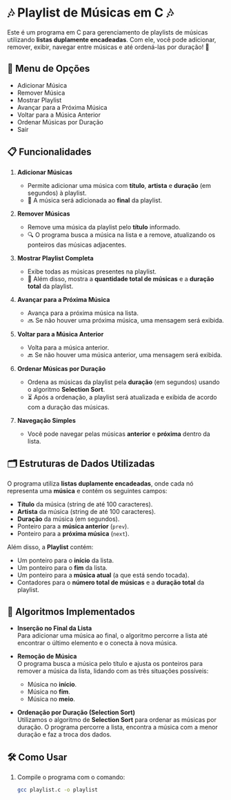 # 🎶 Playlist de Músicas em C 🎶

Este é um programa em C para gerenciamento de playlists de músicas utilizando **listas duplamente encadeadas**. Com ele, você pode adicionar, remover, exibir, navegar entre músicas e até ordená-las por duração! 🥳

## 🎵 Menu de Opções

- Adicionar Música
- Remover Música
- Mostrar Playlist
- Avançar para a Próxima Música
- Voltar para a Música Anterior
- Ordenar Músicas por Duração
- Sair

## 📋 Funcionalidades

1. **Adicionar Músicas**  
   - Permite adicionar uma música com **título**, **artista** e **duração** (em segundos) à playlist.
   - 🎵 A música será adicionada ao **final** da playlist.

2. **Remover Músicas**  
   - Remove uma música da playlist pelo **título** informado.
   - 🔍 O programa busca a música na lista e a remove, atualizando os ponteiros das músicas adjacentes.

3. **Mostrar Playlist Completa**  
   - Exibe todas as músicas presentes na playlist.
   - 👀 Além disso, mostra a **quantidade total de músicas** e a **duração total** da playlist.

4. **Avançar para a Próxima Música**  
   - Avança para a próxima música na lista.
   - 🔜 Se não houver uma próxima música, uma mensagem será exibida.

5. **Voltar para a Música Anterior**  
   - Volta para a música anterior.
   - 🔙 Se não houver uma música anterior, uma mensagem será exibida.

6. **Ordenar Músicas por Duração**  
   - Ordena as músicas da playlist pela **duração** (em segundos) usando o algoritmo **Selection Sort**.
   - ⏳ Após a ordenação, a playlist será atualizada e exibida de acordo com a duração das músicas.

7. **Navegação Simples**  
   - Você pode navegar pelas músicas **anterior** e **próxima** dentro da lista.

## 🗂️ Estruturas de Dados Utilizadas

O programa utiliza **listas duplamente encadeadas**, onde cada nó representa uma **música** e contém os seguintes campos:
- **Título** da música (string de até 100 caracteres).
- **Artista** da música (string de até 100 caracteres).
- **Duração** da música (em segundos).
- Ponteiro para a **música anterior** (`prev`).
- Ponteiro para a **próxima música** (`next`).

Além disso, a **Playlist** contém:
- Um ponteiro para o **início** da lista.
- Um ponteiro para o **fim** da lista.
- Um ponteiro para a **música atual** (a que está sendo tocada).
- Contadores para o **número total de músicas** e a **duração total** da playlist.

## 🧠 Algoritmos Implementados

- **Inserção no Final da Lista**  
   Para adicionar uma música ao final, o algoritmo percorre a lista até encontrar o último elemento e o conecta à nova música.

- **Remoção de Música**  
   O programa busca a música pelo título e ajusta os ponteiros para remover a música da lista, lidando com as três situações possíveis:
   - Música no **início**.
   - Música no **fim**.
   - Música no **meio**.

- **Ordenação por Duração (Selection Sort)**  
   Utilizamos o algoritmo de **Selection Sort** para ordenar as músicas por duração. O programa percorre a lista, encontra a música com a menor duração e faz a troca dos dados.
  

## 🛠️ Como Usar

1. Compile o programa com o comando:
   ```bash
   gcc playlist.c -o playlist
   ```
